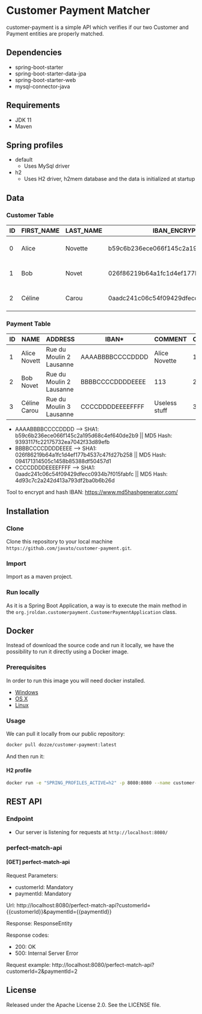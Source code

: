 # Customer Payment Matcher

customer-payment is a simple API which verifies if our two Customer and Payment entities are properly matched.

## Dependencies
- spring-boot-starter
- spring-boot-starter-data-jpa
- spring-boot-starter-web
- mysql-connector-java

## Requirements
- JDK 11
- Maven

## Spring profiles
- default
  - Uses MySql driver
- h2
  - Uses H2 driver, h2mem database and the data is initialized at startup

## Data
### Customer Table
| ID | FIRST_NAME | LAST_NAME | IBAN_ENCRYPTED*                          | HASH_IBAN*                       | ADDRESS                  | CONTRACT_ID |
|----|------------|-----------|------------------------------------------|----------------------------------|--------------------------|-------------|
| 0  | Alice      | Novette   | b59c6b236ece066f145c2a195d68c4ef640de2b9 | 9393117fc22175732ea7042f33d89efb | Rue du Moulin 2 Lausanne | 111         |
| 1  | Bob        | Novet     | 026f86219b64a1fc1d4ef177b4537c47fd27b258 | 094171314505c1458b85388df50457d1 | Rue du Moulin 3 Lausanne | 113         |
| 2  | Céline     | Carou     | 0aadc241c06c54f09429dfecc0934b7f015fabfc | 4d93c7c2a242d413a793df2ba0b6b26d | Rue Etraz 4 Lausanne     | 58          |

### Payment Table
| ID | NAME         | ADDRESS                  | IBAN*            | COMMENT       | CUSTOMER_ID |
|----|--------------|--------------------------|------------------|---------------|-------------|
| 1  | Alice Novett | Rue du Moulin 2 Lausanne | AAAABBBBCCCCDDDD | Alice Novette | 1           |
| 2  | Bob Novet    | Rue du Moulin 2 Lausanne | BBBBCCCCDDDDEEEE | 113           | 2           |
| 3  | Céline Carou | Rue du Moulin 3 Lausanne | CCCCDDDDEEEEFFFF | Useless stuff | 3           |

* AAAABBBBCCCCDDDD --> SHA1: b59c6b236ece066f145c2a195d68c4ef640de2b9 || MD5 Hash: 9393117fc22175732ea7042f33d89efb
* BBBBCCCCDDDDEEEE --> SHA1: 026f86219b64a1fc1d4ef177b4537c47fd27b258 || MD5 Hash: 094171314505c1458b85388df50457d1
* CCCCDDDDEEEEFFFF --> SHA1: 0aadc241c06c54f09429dfecc0934b7f015fabfc || MD5 Hash: 4d93c7c2a242d413a793df2ba0b6b26d

Tool to encrypt and hash IBAN:
https://www.md5hashgenerator.com/

## Installation

### Clone
Clone this repository to your local machine `https://github.com/javato/customer-payment.git`.

### Import
Import as a maven project.

### Run locally
As it is a Spring Boot Application, a way is to execute the main method in the `org.jroldan.customerpayment.CustomerPaymentApplication` class.

## Docker
Instead of download the source code and run it locally, we have the possibility to run it directly using a Docker image.

### Prerequisites

In order to run this image you will need docker installed.
- [Windows](https://docs.docker.com/desktop/windows/)
- [OS X](https://docs.docker.com/desktop/mac/)
- [Linux](https://docs.docker.com/desktop/linux/)

### Usage

We can pull it locally from our public repository:

```bash
docker pull dozze/customer-payment:latest
```

And then run it:
#### H2 profile
```bash
docker run -e "SPRING_PROFILES_ACTIVE=h2" -p 8080:8080 --name customer-payment -d dozze/customer-payment:latest
```

## REST API

### Endpoint
- Our server is listening for requests at `http://localhost:8080/`

### perfect-match-api
#### [GET] perfect-match-api
Request Parameters:
- customerId: Mandatory
- paymentId: Mandatory

Url: http://localhost:8080/perfect-match-api?customerId={{customerId}}&paymentId={{paymentId}}

Response:
ResponseEntity<Boolean>

Response codes:
- 200: OK
- 500: Internal Server Error

Request example:
http://localhost:8080/perfect-match-api?customerId=2&paymentId=2

## License
Released under the Apache License 2.0. See the LICENSE file.